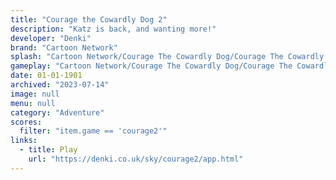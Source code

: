 ```yaml
---
title: "Courage the Cowardly Dog 2"
description: "Katz is back, and wanting more!"
developer: "Denki"
brand: "Cartoon Network"
splash: "Cartoon Network/Courage The Cowardly Dog/Courage The Cowardly Dog Episode 2/Splash.bmp"
gameplay: "Cartoon Network/Courage The Cowardly Dog/Courage The Cowardly Dog Episode 2/CourageEp2Play.jpg"
date: 01-01-1901
archived: "2023-07-14"
image: null
menu: null
category: "Adventure"
scores:
  filter: "item.game == 'courage2'"
links:
  - title: Play
    url: "https://denki.co.uk/sky/courage2/app.html"
---
```

